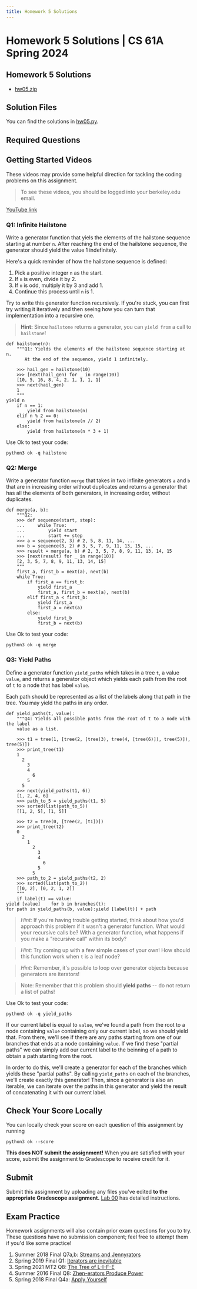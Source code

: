 ```yaml
---
title: Homework 5 Solutions
---
```

# Homework 5 Solutions | CS 61A Spring 2024

## Homework 5 Solutions

-   [hw05.zip](/resource/cs61a/hw05.zip)

## Solution Files

You can find the solutions in [hw05.py](https://cs61a.org//hw/sol-hw05/hw05.py).

## Required Questions

  

## Getting Started Videos

These videos may provide some helpful direction for tackling the coding problems on this assignment.

> To see these videos, you should be logged into your berkeley.edu email.

[YouTube link](https://youtu.be/playlist?list=PLx38hZJ5RLZcg5Zd4EMdx9fctIYVfJvnd)

### Q1: Infinite Hailstone

Write a generator function that yiels the elements of the hailstone sequence starting at number `n`. After reaching the end of the hailstone sequence, the generator should yield the value 1 indefinitely.

Here's a quick reminder of how the hailstone sequence is defined:

1.  Pick a positive integer `n` as the start.
2.  If `n` is even, divide it by 2.
3.  If `n` is odd, multiply it by 3 and add 1.
4.  Continue this process until `n` is 1.

Try to write this generator function recursively. If you're stuck, you can first try writing it iteratively and then seeing how you can turn that implementation into a recursive one.

> **Hint:** Since `hailstone` returns a generator, you can `yield from` a call to `hailstone`!

```
def hailstone(n):
    """Q1: Yields the elements of the hailstone sequence starting at n.
       At the end of the sequence, yield 1 infinitely.

    >>> hail_gen = hailstone(10)
    >>> [next(hail_gen) for _ in range(10)]
    [10, 5, 16, 8, 4, 2, 1, 1, 1, 1]
    >>> next(hail_gen)
    1
    """
yield n
    if n == 1:
        yield from hailstone(n)
    elif n % 2 == 0:
        yield from hailstone(n // 2)
    else:
        yield from hailstone(n * 3 + 1)
```

Use Ok to test your code:

```
python3 ok -q hailstone
```

  

### Q2: Merge

Write a generator function `merge` that takes in two infinite generators `a` and `b` that are in increasing order without duplicates and returns a generator that has all the elements of both generators, in increasing order, without duplicates.

```
def merge(a, b):
    """Q2:
    >>> def sequence(start, step):
    ...     while True:
    ...         yield start
    ...         start += step
    >>> a = sequence(2, 3) # 2, 5, 8, 11, 14, ...
    >>> b = sequence(3, 2) # 3, 5, 7, 9, 11, 13, 15, ...
    >>> result = merge(a, b) # 2, 3, 5, 7, 8, 9, 11, 13, 14, 15
    >>> [next(result) for _ in range(10)]
    [2, 3, 5, 7, 8, 9, 11, 13, 14, 15]
    """
    first_a, first_b = next(a), next(b)
    while True:
        if first_a == first_b:
            yield first_a
            first_a, first_b = next(a), next(b)
        elif first_a < first_b:
            yield first_a
            first_a = next(a)
        else:
            yield first_b
            first_b = next(b)
```

Use Ok to test your code:

```
python3 ok -q merge
```

  

### Q3: Yield Paths

Define a generator function `yield_paths` which takes in a tree `t`, a value `value`, and returns a generator object which yields each path from the root of `t` to a node that has label `value`.

Each path should be represented as a list of the labels along that path in the tree. You may yield the paths in any order.

```
def yield_paths(t, value):
    """Q4: Yields all possible paths from the root of t to a node with the label
    value as a list.

    >>> t1 = tree(1, [tree(2, [tree(3), tree(4, [tree(6)]), tree(5)]), tree(5)])
    >>> print_tree(t1)
    1
      2
        3
        4
          6
        5
      5
    >>> next(yield_paths(t1, 6))
    [1, 2, 4, 6]
    >>> path_to_5 = yield_paths(t1, 5)
    >>> sorted(list(path_to_5))
    [[1, 2, 5], [1, 5]]

    >>> t2 = tree(0, [tree(2, [t1])])
    >>> print_tree(t2)
    0
      2
        1
          2
            3
            4
              6
            5
          5
    >>> path_to_2 = yield_paths(t2, 2)
    >>> sorted(list(path_to_2))
    [[0, 2], [0, 2, 1, 2]]
    """
    if label(t) == value:
yield [value]    for b in branches(t):
for path in yield_paths(b, value):yield [label(t)] + path
```

> _Hint:_ If you're having trouble getting started, think about how you'd approach this problem if it wasn't a generator function. What would your recursive calls be? With a generator function, what happens if you make a "recursive call" within its body?

> _Hint:_ Try coming up with a few simple cases of your own! How should this function work when `t` is a leaf node?

> _Hint:_ Remember, it's possible to loop over generator objects because generators are iterators!

> Note: Remember that this problem should **yield paths** -- do not return a list of paths!

Use Ok to test your code:

```
python3 ok -q yield_paths
```

  

If our current label is equal to `value`, we've found a path from the root to a node containing `value` containing only our current label, so we should yield that. From there, we'll see if there are any paths starting from one of our branches that ends at a node containing `value`. If we find these "partial paths" we can simply add our current label to the beinning of a path to obtain a path starting from the root.

In order to do this, we'll create a generator for each of the branches which yields these "partial paths". By calling `yield_paths` on each of the branches, we'll create exactly this generator! Then, since a generator is also an iterable, we can iterate over the paths in this generator and yield the result of concatenating it with our current label.

## Check Your Score Locally

You can locally check your score on each question of this assignment by running

```
python3 ok --score
```

**This does NOT submit the assignment!** When you are satisfied with your score, submit the assignment to Gradescope to receive credit for it.

## Submit

Submit this assignment by uploading any files you've edited **to the appropriate Gradescope assignment.** [Lab 00](https://cs61a.org/lab/lab00/#submit-with-gradescope) has detailed instructions.

## Exam Practice

Homework assignments will also contain prior exam questions for you to try. These questions have no submission component; feel free to attempt them if you'd like some practice!

1.  Summer 2018 Final Q7a,b: [Streams and Jennyrators](https://inst.eecs.berkeley.edu/~cs61a/su18/assets/pdfs/61a-su18-final.pdf#page=9)
2.  Spring 2019 Final Q1: [Iterators are inevitable](https://cs61a.org/exam/sp19/final/61a-sp19-final.pdf#page=2)
3.  Spring 2021 MT2 Q8: [The Tree of L-I-F-E](https://cs61a.org/exam/sp21/mt2/61a-sp21-mt2.pdf#page=18)
4.  Summer 2016 Final Q8: [Zhen-erators Produce Power](https://inst.eecs.berkeley.edu//~cs61a/su16/assets/pdfs/61a-su16-final.pdf#page=13)
5.  Spring 2018 Final Q4a: [Apply Yourself](https://inst.eecs.berkeley.edu/~cs61a/sp18/assets/pdfs/61a-sp18-final.pdf#page=5)